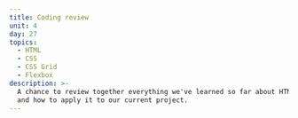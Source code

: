 ```yaml
---
title: Coding review
unit: 4
day: 27
topics:
  - HTML
  - CSS
  - CSS Grid
  - Flexbox
description: >-
  A chance to review together everything we've learned so far about HTML & CSS
  and how to apply it to our current project.
---
```


